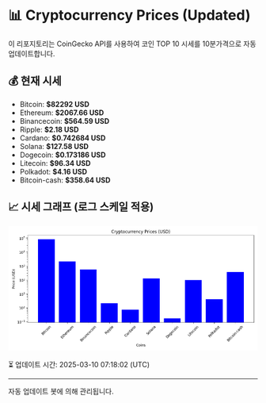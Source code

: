 
# 📊 Cryptocurrency Prices (Updated)

이 리포지토리는 CoinGecko API를 사용하여 코인 TOP 10 시세를 10분가격으로 자동 업데이트합니다.

## 💰 현재 시세
- Bitcoin: **$82292 USD**
- Ethereum: **$2067.66 USD**
- Binancecoin: **$564.59 USD**
- Ripple: **$2.18 USD**
- Cardano: **$0.742684 USD**
- Solana: **$127.58 USD**
- Dogecoin: **$0.173186 USD**
- Litecoin: **$96.34 USD**
- Polkadot: **$4.16 USD**
- Bitcoin-cash: **$358.64 USD**

## 📈 시세 그래프 (로그 스케일 적용)
![Crypto Prices](crypto_prices.png)

⏳ 업데이트 시간: 2025-03-10 07:18:02 (UTC)

---
자동 업데이트 봇에 의해 관리됩니다.
